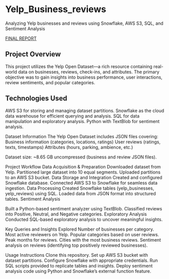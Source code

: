 # Yelp_Business_reviews
Analyzing Yelp businesses and reviews using Snowflake, AWS S3, SQL, and Sentiment Analysis

[FINAL REPORT](https://github.com/Sumit-Karpe/Yelp_Business_reviews/blob/main/Yelp%20Reviews%20Report.pdf)


## Project Overview
This project utilizes the Yelp Open Dataset—a rich resource containing real-world data on businesses, reviews, check-ins, and attributes. The primary objective was to gain insights into business performance, user interactions, review sentiments, and popular categories.

## Technologies Used
AWS S3 for storing and managing dataset partitions.
Snowflake as the cloud data warehouse for efficient querying and analysis.
SQL for data manipulation and exploratory analysis.
Python with TextBlob for sentiment analysis.



Dataset Information
The Yelp Open Dataset includes JSON files covering:
Business information (categories, locations, ratings)
User reviews (ratings, texts, timestamps)
Attributes (hours, parking, ambience, etc.)


Dataset size: ~8.65 GB uncompressed (business and review JSON files).

Project Workflow
Data Acquisition & Preparation
Downloaded dataset from Yelp.
Partitioned large dataset into 10 equal segments.
Uploaded partitions to an AWS S3 bucket.
Data Storage and Integration
Created and configured Snowflake database.
Connected AWS S3 to Snowflake for seamless data ingestion.
Data Processing
Created Snowflake tables (yelp_businesses, yelp_reviews) using SQL.
Loaded data from JSON format into structured tables.
Sentiment Analysis


Built a Python-based sentiment analyzer using TextBlob.
Classified reviews into Positive, Neutral, and Negative categories.
Exploratory Analysis
Conducted SQL-based exploratory analysis to uncover meaningful insights.



Key Queries and Insights Explored
Number of businesses per category.
Most active reviewers on Yelp.
Popular categories based on user reviews.
Peak months for reviews.
Cities with the most business reviews.
Sentiment analysis on reviews (identifying top positively reviewed businesses).

Usage Instructions
Clone this repository.
Set up AWS S3 bucket with dataset partitions.
Configure Snowflake with appropriate credentials.
Run SQL scripts provided to replicate tables and insights.
Deploy sentiment analysis code using Python and Snowflake’s external function feature.
